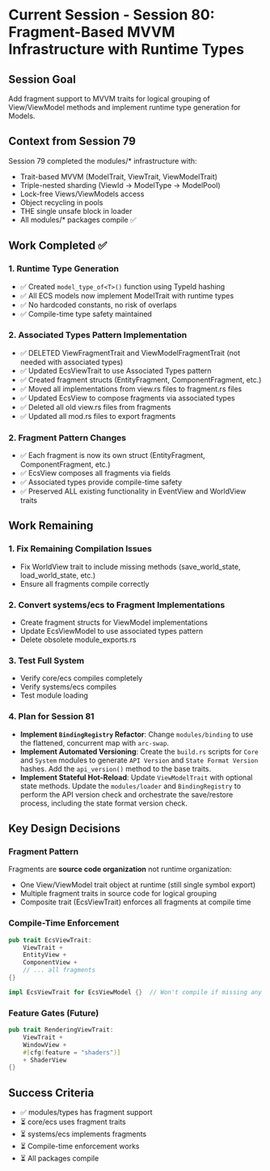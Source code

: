 # Current Session - Session 80: Fragment-Based MVVM Infrastructure with Runtime Types

## Session Goal
Add fragment support to MVVM traits for logical grouping of View/ViewModel methods and implement runtime type generation for Models.

## Context from Session 79
Session 79 completed the modules/* infrastructure with:
- Trait-based MVVM (ModelTrait, ViewTrait, ViewModelTrait)
- Triple-nested sharding (ViewId → ModelType → ModelPool)
- Lock-free Views/ViewModels access
- Object recycling in pools
- THE single unsafe block in loader
- All modules/* packages compile ✅

## Work Completed ✅

### 1. Runtime Type Generation
- ✅ Created `model_type_of<T>()` function using TypeId hashing
- ✅ All ECS models now implement ModelTrait with runtime types
- ✅ No hardcoded constants, no risk of overlaps
- ✅ Compile-time type safety maintained

### 2. Associated Types Pattern Implementation
- ✅ DELETED ViewFragmentTrait and ViewModelFragmentTrait (not needed with associated types)
- ✅ Updated EcsViewTrait to use Associated Types pattern
- ✅ Created fragment structs (EntityFragment, ComponentFragment, etc.)
- ✅ Moved all implementations from view.rs files to fragment.rs files
- ✅ Updated EcsView to compose fragments via associated types
- ✅ Deleted all old view.rs files from fragments
- ✅ Updated all mod.rs files to export fragments

### 2. Fragment Pattern Changes
- ✅ Each fragment is now its own struct (EntityFragment, ComponentFragment, etc.)
- ✅ EcsView composes all fragments via fields
- ✅ Associated types provide compile-time safety
- ✅ Preserved ALL existing functionality in EventView and WorldView traits

## Work Remaining

### 1. Fix Remaining Compilation Issues
- Fix WorldView trait to include missing methods (save_world_state, load_world_state, etc.)
- Ensure all fragments compile correctly

### 2. Convert systems/ecs to Fragment Implementations
- Create fragment structs for ViewModel implementations
- Update EcsViewModel to use associated types pattern
- Delete obsolete module_exports.rs

### 3. Test Full System
- Verify core/ecs compiles completely
- Verify systems/ecs compiles
- Test module loading

### 4. Plan for Session 81
- **Implement `BindingRegistry` Refactor**: Change `modules/binding` to use the flattened, concurrent map with `arc-swap`.
- **Implement Automated Versioning**: Create the `build.rs` scripts for `Core` and `System` modules to generate `API Version` and `State Format Version` hashes. Add the `api_version()` method to the base traits.
- **Implement Stateful Hot-Reload**: Update `ViewModelTrait` with optional state methods. Update the `modules/loader` and `BindingRegistry` to perform the API version check and orchestrate the save/restore process, including the state format version check.

## Key Design Decisions

### Fragment Pattern
Fragments are **source code organization** not runtime organization:
- One View/ViewModel trait object at runtime (still single symbol export)
- Multiple fragment traits in source code for logical grouping
- Composite trait (EcsViewTrait) enforces all fragments at compile time

### Compile-Time Enforcement
```rust
pub trait EcsViewTrait:
    ViewTrait +
    EntityView +
    ComponentView +
    // ... all fragments
{}

impl EcsViewTrait for EcsViewModel {}  // Won't compile if missing any fragment
```

### Feature Gates (Future)
```rust
pub trait RenderingViewTrait:
    ViewTrait +
    WindowView +
    #[cfg(feature = "shaders")]
    + ShaderView
{}
```

## Success Criteria
- ✅ modules/types has fragment support
- ⏳ core/ecs uses fragment traits
- ⏳ systems/ecs implements fragments
- ⏳ Compile-time enforcement works
- ⏳ All packages compile
